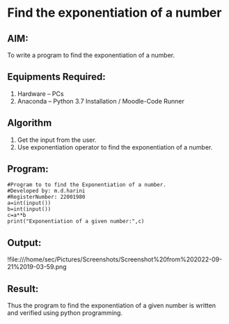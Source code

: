 # Find the exponentiation of a number

## AIM:
To write a program to find the exponentiation of a number.

## Equipments Required:
1. Hardware – PCs
2. Anaconda – Python 3.7 Installation / Moodle-Code Runner

## Algorithm
1. Get the input from the user.
2. Use exponentiation operator to find the exponentiation of a number.

## Program:
```
#Program to to find the Exponentiation of a number.
#Developed by: m.d.harini
#RegisterNumber: 22001980
a=int(input()) 
b=int(input()) 
c=a**b
print("Exponentiation of a given number:",c) 
```

## Output:
!file:///home/sec/Pictures/Screenshots/Screenshot%20from%202022-09-21%2019-03-59.png



## Result:
Thus the program to find the exponentiation of a given number is written and verified using python programming.

